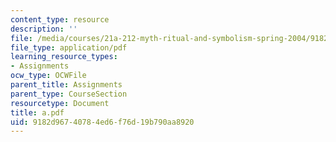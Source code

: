 ```yaml
---
content_type: resource
description: ''
file: /media/courses/21a-212-myth-ritual-and-symbolism-spring-2004/9182d96740784ed6f76d19b790aa8920_a.pdf
file_type: application/pdf
learning_resource_types:
- Assignments
ocw_type: OCWFile
parent_title: Assignments
parent_type: CourseSection
resourcetype: Document
title: a.pdf
uid: 9182d967-4078-4ed6-f76d-19b790aa8920
---
```

